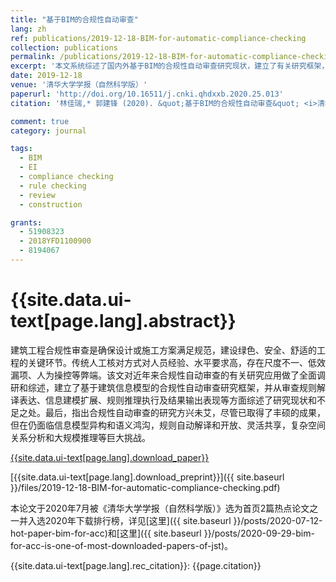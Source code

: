 ```yaml
---
title: "基于BIM的合规性自动审查"
lang: zh
ref: publications/2019-12-18-BIM-for-automatic-compliance-checking
collection: publications
permalink: /publications/2019-12-18-BIM-for-automatic-compliance-checking
excerpt: '本文系统综述了国内外基于BIM的合规性自动审查研究现状，建立了有关研究框架，并指明了未来研究方向'
date: 2019-12-18
venue: '清华大学学报（自然科学版）'
paperurl: 'http://doi.org/10.16511/j.cnki.qhdxxb.2020.25.013'
citation: '林佳瑞,* 郭建锋 (2020). &quot;基于BIM的合规性自动审查&quot; <i>清华大学学报（自然科学版）</i>. 60(10): 873-879. doi: 10.16511/j.cnki.qhdxxb.2020.25.013'

comment: true
category: journal

tags: 
  - BIM
  - EI
  - compliance checking
  - rule checking
  - review
  - construction

grants:
  - 51908323
  - 2018YFD1100900
  - 8194067
---
```



{{site.data.ui-text[page.lang].abstract}}
====

建筑工程合规性审查是确保设计或施工方案满足规范，建设绿色、安全、舒适的工程的关键环节。传统人工核对方式对人员经验、水平要求高，存在尺度不一、低效漏项、人为操控等弊端。该文对近年来合规性自动审查的有关研究应用做了全面调研和综述，建立了基于建筑信息模型的合规性自动审查研究框架，并从审查规则解译表达、信息建模扩展、规则推理执行及结果输出表现等方面综述了研究现状和不足之处。最后，指出合规性自动审查的研究方兴未艾，尽管已取得了丰硕的成果，但在仍面临信息模型异构和语义鸿沟，规则自动解译和开放、灵活共享，复杂空间关系分析和大规模推理等巨大挑战。

[{{site.data.ui-text[page.lang].download_paper}}](http://doi.org/10.16511/j.cnki.qhdxxb.2020.25.013)

[{{site.data.ui-text[page.lang].download_preprint}}]({{ site.baseurl }}/files/2019-12-18-BIM-for-automatic-compliance-checking.pdf)

本论文于2020年7月被《清华大学学报（自然科学版）》选为首页2篇热点论文之一并入选2020年下载排行榜，详见[这里]({{ site.baseurl }}/posts/2020-07-12-hot-paper-bim-for-acc)和[这里]({{ site.baseurl }}/posts/2020-09-29-bim-for-acc-is-one-of-most-downloaded-papers-of-jst)。

{{site.data.ui-text[page.lang].rec_citation}}: {{page.citation}}